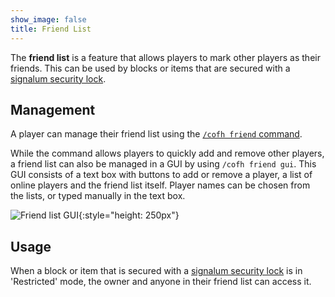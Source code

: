 ```yaml
---
show_image: false
title: Friend List
---
```


The **friend list** is a feature that allows players to mark other players as
their friends. This can be used by blocks or items that are secured with a
[signalum security lock](../../thermal-foundation/signalum-security-lock/).


Management
----------

A player can manage their friend list using the [`/cofh friend`
command](../commands/#friend).

While the command allows players to quickly add and remove other players, a
friend list can also be managed in a GUI by using `/cofh friend gui`. This GUI
consists of a text box with buttons to add or remove a player, a list of online
players and the friend list itself. Player names can be chosen from the lists,
or typed manually in the text box.

![Friend list GUI](/images/cofh-core-1-14/friend-list-gui.png){:style="height: 250px"}


Usage
-----

When a block or item that is secured with a [signalum security
lock](../../thermal-foundation/signalum-security-lock/) is in 'Restricted' mode,
the owner and anyone in their friend list can access it.
